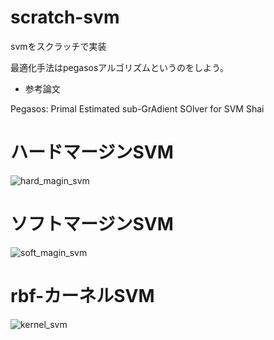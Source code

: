 # scratch-svm

svmをスクラッチで実装

最適化手法はpegasosアルゴリズムというのをしよう。

- 参考論文

Pegasos: Primal Estimated sub-GrAdient SOlver for SVM Shai


# ハードマージンSVM

![hard_magin_svm](https://user-images.githubusercontent.com/29496312/58341074-5cdab580-7e88-11e9-94d3-a284e7ac2dc7.png)

# ソフトマージンSVM



![soft_magin_svm](https://user-images.githubusercontent.com/29496312/58341076-5d734c00-7e88-11e9-9f62-4a5c53001cee.png)

# rbf-カーネルSVM

![kernel_svm](https://user-images.githubusercontent.com/29496312/58341075-5d734c00-7e88-11e9-99f4-1e9b211dd30a.png)